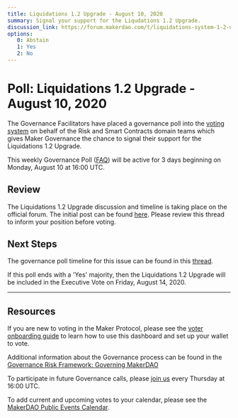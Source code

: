 ```yaml
---
title: Liquidations 1.2 Upgrade - August 10, 2020
summary: Signal your support for the Liqudations 1.2 Upgrade.
discussion_link: https://forum.makerdao.com/t/liquidations-system-1-2-upgrade-timeline/3592
options:
   0: Abstain
   1: Yes
   2: No
---
```

# Poll: Liquidations 1.2 Upgrade - August 10, 2020

The Governance Facilitators have placed a governance poll into the [voting system](https://vote.makerdao.com/polling) on behalf of the Risk and Smart Contracts domain teams which gives Maker Governance the chance to signal their support for the Liquidations 1.2 Upgrade.

This weekly Governance Poll ([FAQ](https://community-development.makerdao.com/makerdao-mcd-faqs/faqs#governance)) will be active for 3 days beginning on Monday, August 10 at 16:00 UTC.

## Review

The Liquidations 1.2 Upgrade discussion and timeline is taking place on the official forum. The initial post can be found [here](https://forum.makerdao.com/t/liquidations-system-1-2-upgrade-timeline/3592). Please review this thread to inform your position before voting.

## Next Steps

The governance poll timeline for this issue can be found in this [thread](https://forum.makerdao.com/t/liquidations-system-1-2-upgrade-timeline/3592). 

If this poll ends with a 'Yes' majority, then the Liquidations 1.2 Upgrade will be included in the Executive Vote on Friday, August 14, 2020.

---

## Resources

If you are new to voting in the Maker Protocol, please see the [voter onboarding guide](https://community-development.makerdao.com/onboarding/voter-onboarding) to learn how to use this dashboard and set up your wallet to vote.

Additional information about the Governance process can be found in the [Governance Risk Framework: Governing MakerDAO](https://community-development.makerdao.com/governance/governance-risk-framework)

To participate in future Governance calls, please [join us](https://community-development.makerdao.com/governance/governance-and-risk-meetings) every Thursday at 16:00 UTC.

To add current and upcoming votes to your calendar, please see the [MakerDAO Public Events Calendar](https://calendar.google.com/calendar/embed?src=makerdao.com_3efhm2ghipksegl009ktniomdk%40group.calendar.google.com&ctz=America%2FLos_Angeles).

